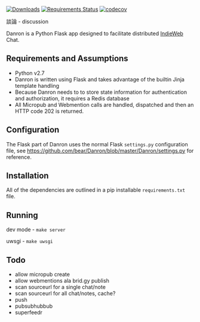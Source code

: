 [![Downloads](https://img.shields.io/pypi/v/danron.svg)](https://pypi.python.org/pypi/danron/)
[![Requirements Status](https://requires.io/github/bear/danron/requirements.svg?branch=master)](https://requires.io/github/bear/danron/requirements/?branch=master)
[![codecov](https://codecov.io/gh/bear/danron/branch/master/graph/badge.svg)](https://codecov.io/gh/bear/danron)

談論 - discussion

Danron is a Python Flask app designed to facilitate distributed [IndieWeb](https://indiewebcamp.com) Chat.

## Requirements and Assumptions
- Python v2.7
- Danron is written using Flask and takes advantage of the builtin Jinja template handling
- Because Danron needs to to store state information for authentication and authorization, it requires a Redis database
- All Micropub and Webmention calls are handled, dispatched and then an HTTP code 202 is returned.

## Configuration

The Flask part of Danron uses the normal Flask ```settings.py``` configuration file, see https://github.com/bear/Danron/blob/master/Danron/settings.py for reference.

## Installation
All of the dependencies are outlined in a pip installable ```requirements.txt``` file.

## Running

dev mode - ```make server```

uwsgi - ```make uwsgi```


## Todo
- allow micropub create
- allow webmentions ala brid.gy publish
 - scan sourceurl for a single chat/note
 - scan sourceurl for all chat/notes, cache?
- push
- pubsubhubbub
- superfeedr
